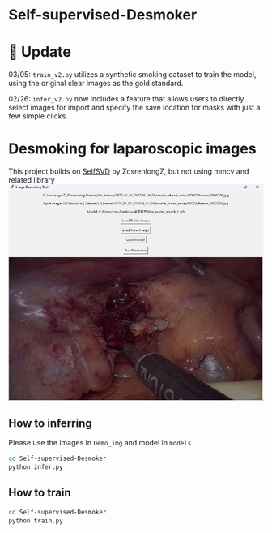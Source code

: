 # Self-supervised-Desmoker
# 🚀 Update
03/05: ```train_v2.py``` utilizes a synthetic smoking dataset to train the model, using the original clear images as the gold standard.

02/26: ```infer_v2.py``` now includes a feature that allows users to directly select images for import and specify the save location for masks with just a few simple clicks.
# Desmoking for laparoscopic images
This project builds on [SelfSVD](https://github.com/ZcsrenlongZ/SelfSVD) by ZcsrenlongZ, but not using mmcv and related library
![Model will choose the picture with conversation fit your input](./Readme_img/graphic_interface.png)
## How to inferring
Please use the images in ```Demo_img``` and model in  ```models```
```bash
cd Self-supervised-Desmoker
python infer.py
```
## How to train
```bash
cd Self-supervised-Desmoker
python train.py
```
